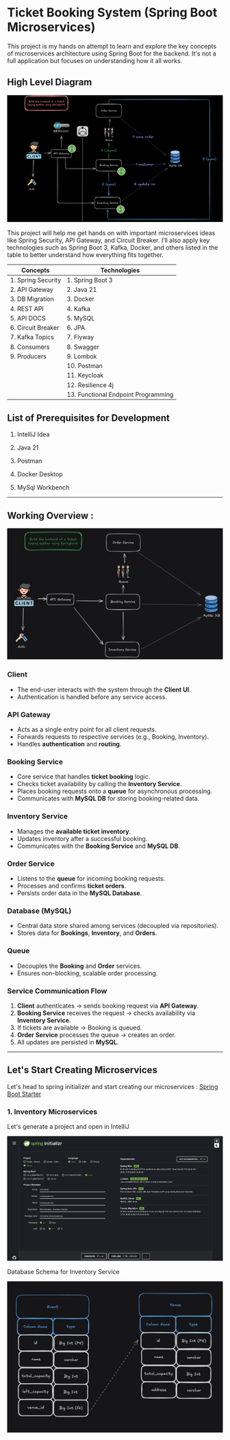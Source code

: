 # Ticket Booking System (Spring Boot Microservices)

This project is my hands on attempt to learn and explore the key concepts of microservices architecture using Spring Boot for the backend. It's not a full application but focuses on understanding how it all works.

## High Level Diagram 

![alt text](markdown-images/image.png)

This project will help me get hands on with important microservices ideas like Spring Security, API Gateway, and Circuit Breaker. I’ll also apply key technologies such as Spring Boot 3, Kafka, Docker, and others listed in the table to better understand how everything fits together.

| Concepts           |  Technologies                        |
|------------------- |------------------------------------- |
| 1. Spring Security |  1. Spring Boot 3                    |
| 2. API Gateway     |  2. Java 21                          |
| 3. DB Migration    |  3. Docker                           |
| 4. REST API        |  4. Kafka                            |
| 5. API DOCS        |  5. MySQL                            |
| 6. Circuit Breaker |  6. JPA                              |
| 7. Kafka Topics    |  7. Flyway                           |
| 8. Consumers       |  8. Swagger                          |
| 9. Producers       |  9. Lombok                           |
|                    |  10. Postman                         |
|                    |  11. Keycloak                        |
|                    |  12. Resilience 4j                   |
|                    |  13. Functional Endpoint Programming |


## List of Prerequisites for Development

1. IntelliJ Idea

2. Java 21

3. Postman

4. Docker Desktop

5. MySql Workbench

---

## Working Overview :

![alt text](markdown-images/image-1.png)

###  Client

* The end-user interacts with the system through the **Client UI**.
* Authentication is handled before any service access.

### API Gateway

* Acts as a single entry point for all client requests.
* Forwards requests to respective services (e.g., Booking, Inventory).
* Handles **authentication** and **routing**.

### Booking Service

* Core service that handles **ticket booking** logic.
* Checks ticket availability by calling the **Inventory Service**.
* Places booking requests onto a **queue** for asynchronous processing.
* Communicates with **MySQL DB** for storing booking-related data.

### Inventory Service

* Manages the **available ticket inventory**.
* Updates inventory after a successful booking.
* Communicates with the **Booking Service** and **MySQL DB**.

### Order Service

* Listens to the **queue** for incoming booking requests.
* Processes and confirms **ticket orders**.
* Persists order data in the **MySQL Database**.

### Database (MySQL)

* Central data store shared among services (decoupled via repositories).
* Stores data for **Bookings**, **Inventory**, and **Orders**.

### Queue

* Decouples the **Booking** and **Order** services.
* Ensures non-blocking, scalable order processing.

### Service Communication Flow

1. **Client** authenticates → sends booking request via **API Gateway**.
2. **Booking Service** receives the request → checks availability via **Inventory Service**.
3. If tickets are available → Booking is queued.
4. **Order Service** processes the queue → creates an order.
5. All updates are persisted in **MySQL**.

---

## Let's Start Creating Microservices

Let's head to spring initializer and start creating our microservices : [Spring Boot Starter](https://start.spring.io/)

### 1. Inventory Microservices

Let's generate a project and open in IntelliJ

![alt text](markdown-images/image-2.png)

Database Schema for Inventory Service

![alt text](markdown-images/image-3.png)

